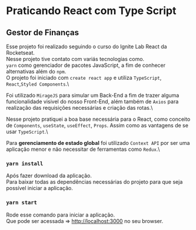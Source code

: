 
# Praticando React com Type Script
## Gestor de Finanças
Esse projeto foi realizado seguindo o curso do Ignite Lab React da Rocketseat.\
Nesse projeto tive contato com variás tecnologias como.\
`yarn` como gerenciador de pacotes JavaScript, a fim de conhecer alternativas além do `npm`.\
O projeto foi iniciado com `create react app` e utiliza `TypeScript`, `React`,`Styled Components`.\

Foi utilizado `MirageJS` para simular um Back-End a fim de trazer alguma funcionalidade visivel do nosso Front-End, além também de `Axios` para realização das requisições necessárias e criação das rotas.\

Nesse projeto pratiquei a boa base necessária para o React, como conceito de `Components`, `useState`, `useEffect`, `Props`.
Assim como as vantagens de se usar `TypeScript`.\

Para **gerenciamento de estado global** foi utilizado `Context API` por ser uma aplicação menor e não necessitar de ferramentas como `Redux`.\



### `yarn install`
Após fazer download da aplicação.\
Para baixar todas as dependências necessárias do projeto para que seja possível iniciar a aplicação.

### `yarn start`
Rode esse comando para iniciar a aplicação.\
Que pode ser acessada => [http://localhost:3000](http://localhost:3000) no seu browser.


